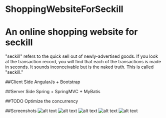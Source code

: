 # ShoppingWebsiteForSeckill
# An online shopping website for seckill
"seckill" refers to the quick sell out of newly-advertised goods. If you look at the transaction record, you will find that each of the transactions is made in seconds. It sounds inconceivable but is the naked truth. This is called "seckill."

##Client Side
AngularJs + Bootstrap

##Server Side
Spring + SpringMVC + MyBatis

##TODO
Optimize the concurrency

##Screenshots
![alt text](https://www.dropbox.com/s/9tbak65a92re9lg/Screenshot%20%281%29.png?raw=1 "list page")
![alt text](https://www.dropbox.com/s/v7u4t1jbyyoj0f0/Screenshot%20%282%29.png?raw=1 "ngDialog")
![alt text](https://www.dropbox.com/s/x9yr355m3i3x7sr/Screenshot%20%284%29.png?raw=1 "countdown")
![alt text](https://www.dropbox.com/s/s9ht4c5b67visol/Screenshot%20%286%29.png?raw=1 "detail page")
![alt text](https://www.dropbox.com/s/bu18vsehaenvbka/Screenshot%20%287%29.png?raw=1 "success")


